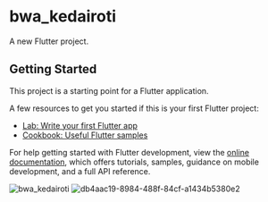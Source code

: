 # bwa_kedairoti

A new Flutter project.

## Getting Started

This project is a starting point for a Flutter application.

A few resources to get you started if this is your first Flutter project:

- [Lab: Write your first Flutter app](https://docs.flutter.dev/get-started/codelab)
- [Cookbook: Useful Flutter samples](https://docs.flutter.dev/cookbook)

For help getting started with Flutter development, view the
[online documentation](https://docs.flutter.dev/), which offers tutorials,
samples, guidance on mobile development, and a full API reference.

![bwa_kedairoti](https://github.com/rizkijanuar/bwa_kedairoti/assets/104696196/be8ee6e1-4503-447b-b663-e6918194ed74)
![db4aac19-8984-488f-84cf-a1434b5380e2](https://github.com/rizkijanuar/bwa_kedairoti/assets/104696196/a44c6685-2b30-445d-8a99-37984648ee75)
